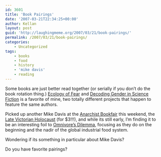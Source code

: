 ```yaml
---
id: 3601
title: 'Book Pairings'
date: '2007-03-21T22:34:25+00:00'
author: Kellan
layout: post
guid: 'http://laughingmeme.org/2007/03/21/book-pairings/'
permalink: /2007/03/21/book-pairings/
categories:
    - Uncategorized
tags:
    - books
    - food
    - history
    - 'mike davis'
    - reading
---
```


Some books are just better read together (or serially if you don’t do the book rotation thing.) [Ecology of Fear](http://www.amazon.com/Ecology-Fear-Angeles-Imagination-Disaster/dp/0375706070) and [Decoding Gender in Science Fiction](http://www.amazon.com/Decoding-Gender-Science-Fiction-Attebery/dp/041593950X/ref=cm*lmf*tit\_6/103-6236904-0024607) is a favorite of mine, two totally different projects that happen to feature the same authors.

Picked up another Mike Davis at the [Anarchist Bookfair](http://sfbookfair.wordpress.com/) this weekend, the [Late Victorian Holocaust](http://www.amazon.com/Late-Victorian-Holocausts-Famines-Making/dp/1859843824/ref=pd*bbs*sr*1/103-6236904-0024607?ie=UTF8&amp;s=books&amp;qid=1174545143&amp;sr=1-1) (for $3!!!), and while its still early, I’m finding it to be an interesting foil to [Omnivore’s Dilemma](http://www.amazon.com/Omnivores-Dilemma-Natural-History-Meals/dp/1594200823/ref=pd*bbs*sr*1/103-6236904-0024607?ie=UTF8&amp;s=books&amp;qid=1174545182&amp;sr=1-1), focusing as they do on the beginning and the nadir of the global industrial food system.

Wondering if its something in particular about Mike Davis?

Do you have favorite pairings?